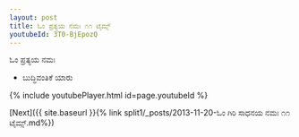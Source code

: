 ```yaml
---
layout: post
title: ಓಂ ಪ್ರತ್ಯಯ ನಮಃ ೧೧ ಟೈಮ್ಸ್
youtubeId: 3T0-BjEpozQ
---
```

 
 
 ಓಂ ಪ್ರತ್ಯಯ ನಮಃ  
 
 -  ಬುದ್ಧಿವಂತಿಕೆ ಯಾರು 
 
  
 
  
 
 
 
 
 
 


{% include youtubePlayer.html id=page.youtubeId %}
 
[Next]({{ site.baseurl }}{% link  split1/_posts/2013-11-20-ಓಂ ಗಿರಿ ಸಾಧನಯ ನಮಃ ೧೧ ಟೈಮ್ಸ್.md%})
 

